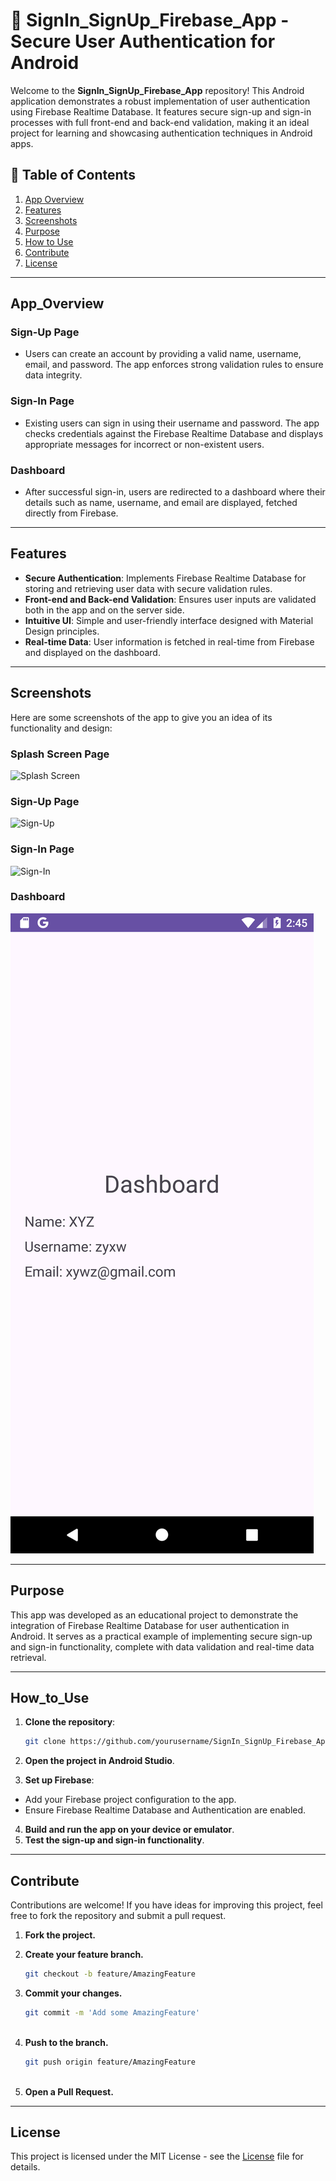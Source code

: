 # 🔐 SignIn_SignUp_Firebase_App - Secure User Authentication for Android

Welcome to the **SignIn_SignUp_Firebase_App** repository! This Android application demonstrates a robust implementation of user authentication using Firebase Realtime Database. It features secure sign-up and sign-in processes with full front-end and back-end validation, making it an ideal project for learning and showcasing authentication techniques in Android apps.

## 📖 Table of Contents
1. [App Overview](#app_overview)
2. [Features](#features)
3. [Screenshots](#screenshots)
4. [Purpose](#purpose)
5. [How to Use](#how_to_use)
6. [Contribute](#contribute)
7. [License](#license)

---

## App_Overview

### Sign-Up Page
- Users can create an account by providing a valid name, username, email, and password. The app enforces strong validation rules to ensure data integrity.

### Sign-In Page
- Existing users can sign in using their username and password. The app checks credentials against the Firebase Realtime Database and displays appropriate messages for incorrect or non-existent users.

### Dashboard
- After successful sign-in, users are redirected to a dashboard where their details such as name, username, and email are displayed, fetched directly from Firebase.

---

## Features
- **Secure Authentication**: Implements Firebase Realtime Database for storing and retrieving user data with secure validation rules.
- **Front-end and Back-end Validation**: Ensures user inputs are validated both in the app and on the server side.
- **Intuitive UI**: Simple and user-friendly interface designed with Material Design principles.
- **Real-time Data**: User information is fetched in real-time from Firebase and displayed on the dashboard.

---

## Screenshots
Here are some screenshots of the app to give you an idea of its functionality and design:

### Splash Screen Page
![Splash Screen](readme_images/ss.png)

### Sign-Up Page
![Sign-Up](readme_images/signup.png)

### Sign-In Page
![Sign-In](readme_images/signin.png)

### Dashboard
![Dashboard](readme_images/dashboard.png)

---

## Purpose
This app was developed as an educational project to demonstrate the integration of Firebase Realtime Database for user authentication in Android. It serves as a practical example of implementing secure sign-up and sign-in functionality, complete with data validation and real-time data retrieval.

---

## How_to_Use
1. **Clone the repository**:

   ```bash
   git clone https://github.com/yourusername/SignIn_SignUp_Firebase_App.git

2. **Open the project in Android Studio**.
3. **Set up Firebase**:
  - Add your Firebase project configuration to the app.
  - Ensure Firebase Realtime Database and Authentication are enabled.
4. **Build and run the app on your device or emulator**.
5. **Test the sign-up and sign-in functionality**.

---

## Contribute
Contributions are welcome! If you have ideas for improving this project, feel free to fork the repository and submit a pull request.

1. **Fork the project.**
2. **Create your feature branch.**
   
   ```bash
   git checkout -b feature/AmazingFeature

3. **Commit your changes.**

   ```bash
   git commit -m 'Add some AmazingFeature'
  
4. **Push to the branch.**

   ```bash
   git push origin feature/AmazingFeature
  
5. **Open a Pull Request.**

---

## License
This project is licensed under the MIT License - see the [License](LICENSE) file for details.
